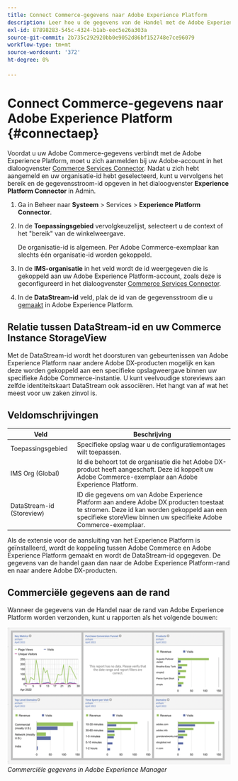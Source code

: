 ```yaml
---
title: Connect Commerce-gegevens naar Adobe Experience Platform
description: Leer hoe u de gegevens van de Handel met de Adobe Experience Platform verbindt.
exl-id: 87898283-545c-4324-b1ab-eec5e26a303a
source-git-commit: 2b735c292920bb0e9052d86bf152748e7ce96079
workflow-type: tm+mt
source-wordcount: '372'
ht-degree: 0%

---
```


# Connect Commerce-gegevens naar Adobe Experience Platform {#connectaep}

Voordat u uw Adobe Commerce-gegevens verbindt met de Adobe Experience Platform, moet u zich aanmelden bij uw Adobe-account in het dialoogvenster [Commerce Services Connector](../landing/saas.md#organizationid). Nadat u zich hebt aangemeld en uw organisatie-id hebt geselecteerd, kunt u vervolgens het bereik en de gegevensstroom-id opgeven in het dialoogvenster **Experience Platform Connector** in Admin.

1. Ga in Beheer naar **Systeem** > Services > **Experience Platform Connector**.

1. In de **Toepassingsgebied** vervolgkeuzelijst, selecteert u de context of het &quot;bereik&quot; van de winkelweergave.

   De organisatie-id is algemeen. Per Adobe Commerce-exemplaar kan slechts één organisatie-id worden gekoppeld.

1. In de **IMS-organisatie** in het veld wordt de id weergegeven die is gekoppeld aan uw Adobe Experience Platform-account, zoals deze is geconfigureerd in het dialoogvenster [Commerce Services Connector](../landing/saas.md#organizationid).

1. In de **DataStream-id** veld, plak de id van de gegevensstroom die u [gemaakt](https://experienceleague.adobe.com/docs/experience-platform/edge/fundamentals/datastreams.html) in Adobe Experience Platform.

## Relatie tussen DataStream-id en uw Commerce Instance StorageView

Met de DataStream-id wordt het doorsturen van gebeurtenissen van Adobe Experience Platform naar andere Adobe DX-producten mogelijk en kan deze worden gekoppeld aan een specifieke opslagweergave binnen uw specifieke Adobe Commerce-instantie. U kunt veelvoudige storeviews aan zelfde identiteitskaart DataStream ook associëren. Het hangt van af wat het meest voor uw zaken zinvol is.

## Veldomschrijvingen

| Veld | Beschrijving |
|--- |--- |
| Toepassingsgebied | Specifieke opslag waar u de configuratiemontages wilt toepassen. |
| IMS Org (Global) | Id die behoort tot de organisatie die het Adobe DX-product heeft aangeschaft. Deze id koppelt uw Adobe Commerce-exemplaar aan Adobe Experience Platform. |
| DataStream-id (Storeview) | ID die gegevens om van Adobe Experience Platform aan andere Adobe DX producten toestaat te stromen. Deze id kan worden gekoppeld aan een specifieke storeView binnen uw specifieke Adobe Commerce-exemplaar. |

Als de extensie voor de aansluiting van het Experience Platform is geïnstalleerd, wordt de koppeling tussen Adobe Commerce en Adobe Experience Platform gemaakt en wordt de DataStream-id opgegeven. De gegevens van de handel gaan dan naar de Adobe Experience Platform-rand en naar andere Adobe DX-producten.

## Commerciële gegevens aan de rand

Wanneer de gegevens van de Handel naar de rand van Adobe Experience Platform worden verzonden, kunt u rapporten als het volgende bouwen:

![Commerciële gegevens in Adobe Experience Manager](assets/aem-data-1.png)
_Commerciële gegevens in Adobe Experience Manager_
